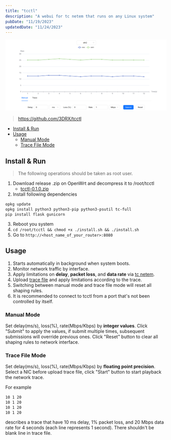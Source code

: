 ```yaml
---
title: "tcctl"
description: "A webui for tc netem that runs on any Linux system"
pubDate: "11/19/2023"
updatedDate: "11/24/2023"
---
```



![tcctl](../../../assets/gagets/tcctl.png)

> https://github.com/3DRX/tcctl

<!--toc:start-->
- [Install & Run](#install-run)
- [Usage](#usage)
  - [Manual Mode](#manual-mode)
  - [Trace File Mode](#trace-file-mode)
<!--toc:end-->

## Install & Run

> The following operations should be taken as root user.

1. Download release .zip on OpenWrt and decompress it to /root/tcctl
    - [tcctl-0.1.0.zip](/tcctl-0.1.0.zip)
2. Install following dependencies
```
opkg update
opkg install python3 python3-pip python3-psutil tc-full
pip install flask gunicorn
```
3. Reboot you system
4. `cd /root/tcctl && chmod +x ./install.sh && ./install.sh`
5. Go to `http://<host_name_of_your_router>:8080`

## Usage

1. Starts automatically in background when system boots.
2. Monitor network traffic by interface.
3. Apply limitations on **delay**, **packet loss**, and **data rate** via [tc netem](/blog/gadgets/tc_openwrt).
4. Upload [trace file](#trace-file) and apply limitations according to the trace.
5. Switching between manual mode and trace file mode will reset all shaping rules.
6. It is recommended to connect to tcctl from a port that's not been controlled by itself.

### Manual Mode

Set delay(ms/s), loss(%), rate(Mbps/Kbps) by **integer values**.
Click "Submit" to apply the values, if submit multiple times,
subsequent submissions will override previous ones.
Click "Reset" button to clear all shaping rules to network interface.

### Trace File Mode

Set delay(ms/s), loss(%), rate(Mbps/Kbps) by **floating point precision**.
Select a NIC before upload trace file, click "Start" button to start playback the network trace.

For example

```
10 1 20
10 1 20
10 1 20
10 1 20
```

describes a trace that have 10 ms delay, 1% packet loss, and 20 Mbps data rate for 4 seconds (each line represents 1 second).
There shouldn't be blank line in trace file.

